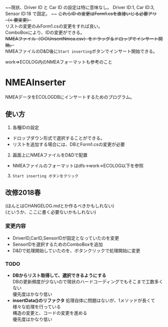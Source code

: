 ~~現状、Driver ID と Car ID の設定は特に意味なし。 Driver ID:1, Car ID:3, Sensor ID:18 で固定。 ~~
~~これらID の変更はForm1.csを直接いじる必要アリ（←要変更）~~  
リストの変更のみForm1.csの変更をすれば良い。  
ComboBoxにより、IDの変更ができる。    
~~NMEAファイル（○○UnsentNmea.csv）をドラッグ＆ドロップでインサート開始。~~  
NMEAファイルのD&D後に`Start inserting`ボタンでインサート開始できる。  

work⇒ECOLOG内のNMEAフォーマットも参考のこと

# NMEAInserter
NMEAデータをECOLOGDBにインサートするためのプログラム。  

## 使い方
1. 各種IDの設定
  - ドロップダウン形式で選択することができる。  
  - リストを追加する場合には、DBとForm1.csの変更が必要
2.  画面上にNMEAファイルをD&Dで配置
  - NMEAファイルのフォーマットはdfs->work->ECOLOG以下を参照  
3. `Start inserting ボタンをクリック`

## 改修2018春
(ほんとはCHANGELOG.mdとか作るべきかもしれない)  
(というか、ここに書く必要ないかもしれない)  

### 変更内容
- DriverID,CarID,SensorIDが固定となっていたのを変更
- SensorIDを選択するためのComboBoxを追加  
- D&Dで処理開始していたのを、ボタンクリックで処理開始に変更  

### TODO
- **DBからリスト取得して、選択できるようにする**  
  DBの更新頻度が少ないので現状のハードコーディングでもそこまで工数多くない  
  優先度はかなり低い  
- **insertData()のリファクタ**
  処理自体に問題はないが、1メソッドが長くて様々な処理を行っている  
  構造の変更と、コードの変更を進める  
  優先度はかなり低い
